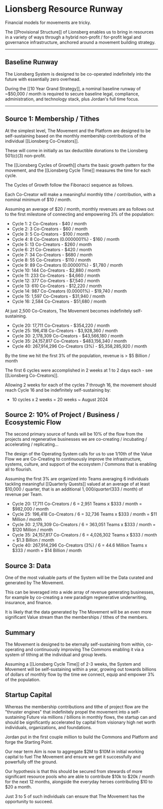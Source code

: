 # Lionsberg Resource Runway

Financial models for movements are tricky. 

The [[Provisional Structure]] of Lionsberg enables us to bring in resources in a variety of ways through a hybrid non-profit / for-profit legal and governance infrastructure, anchored around a movement building strategy. 

_____
## Baseline Runway 

The Lionsberg System is designed to be co-operated indefinitely into the future with essentially zero overhead. 

During the [[10 Year Grand Strategy]], a nominal baseline runway of ~$50,000 / month is required to secure baseline legal, compliance, administration, and technology stack, plus Jordan's full time focus. 

___
## Source 1: Membership / Tithes 

At the simplest level, The Movement and the Platform are designed to be self-sustaining based on the monthly membership contributions of the individual [[Lionsberg Co-Creators]]. 

These will come in initially as tax deductible donations to the Lionsberg 501(c)(3) non-profit. 

The [[Lionsberg Cycles of Growth]] charts the basic growth pattern for the movement, and the [[Lionsberg Cycle Time]] measures the time for each cycle. 

The Cycles of Growth follow the Fibonacci sequence as follows. 

Each Co-Creator will make a meaningful monthly tithe / contribution, with a nominal minimum of $10 / month. 

Assuming an average of $20 / month, monthly revenues are as follows out to the first milestone of connecting and empowering 3% of the population: 

- Cycle 1: 2 Co-Creators  - $40 / month  
- Cycle 2: 3 Co-Creators - $60 / month  
- Cycle 3: 5 Co-Creators - $100 / month    
- Cycle 4: 8 Co-Creators (0.0000001%) - $160 / month  
- Cycle 5: 13 Co-Creators - $260 / month  
- Cycle 6: 21 Co-Creators  - $420 / month 
- Cycle 7: 34 Co-Creators  - $680 / month 
- Cycle 8: 55 Co-Creators  - $110 / month 
- Cycle 9: 89 Co-Creators (0.000001%) - $1,780 / month 
- Cycle 10: 144 Co-Creators - $2,880 / month  
- Cycle 11: 233 Co-Creators - $4,660 / month   
- Cycle 12: 377 Co-Creators - $7,540 / month  
- Cycle 13: 610 Co-Creators - $12,220 / month  
- Cycle 14: 987 Co-Creators (0.00001%)   - $19,740 / month 
- Cycle 15: 1,597 Co-Creators - $31,940 / month  
- Cycle 16: 2,584 Co-Creators - $51,680 / month  

At just 2,500 Co-Creators, The Movement becomes indefinitely self-sustaining. 

- Cycle 20: 17,711 Co-Creators - $354,220 / month  
- Cycle 25: 196,418 Co-Creators - $3,928,360 / month  
- Cycle 30: 2,178,309 Co-Creators - $43,566,180 / month  
- Cycle 35: 24,157,817 Co-Creators  - $483,156,340 / month 
- Cycle 40: 267,914,296 Co-Creators (3%)  - $5,358,285,920 / month 

By the time we hit the first 3% of the population, revenue is > $5 Billion / month  

The first 6 cycles were accomplished in 2 weeks at 1 to 2 days each - see [[Lionsberg Co-Creators]]. 

Allowing 2 weeks for each of the cycles 7 through 16, the movement should reach Cycle 16 and be indefinitely self-sustaining by: 

- 10 cycles x 2 weeks = 20 weeks ~ August 2024

## Source 2: 10% of Project / Business / Ecosystemic Flow 

The second primary source of funds will be 10% of the flow from the projects and regenerative businesses we are co-creating / incubating / accelerating / replicating...  

The design of the Operating System calls for us to use 1/10th of the Value Flow we are Co-Creating to continuously improve the infrastructure, systems, culture, and support of the ecosystem / Commons that is enabling all to flourish. 

Assuming the first 3% are organized into Teams averaging 6 individuals tackling meaningful [[Quarterly Quests]] valued at an average of at least $10,000 / quarter, that is an additional $1,000 / quarter ($333 / month) of revenue per Team. 

- Cycle 20: 17,711 Co-Creators / 6 = 2,951 Teams x $333 / month = $982,000 / month 
- Cycle 25: 196,418 Co-Creators / 6 = 32,736 Teams x $333 / month = $11 Million / month  
- Cycle 30: 2,178,309 Co-Creators / 6 = 363,051 Teams x $333 / month = $120 Million / month  
- Cycle 35: 24,157,817 Co-Creators / 6 = 4,026,302 Teams x $333 / month = $1.3  Billion / month 
- Cycle 40: 267,914,296 Co-Creators (3%) / 6 = 44.6 Million Teams x $333 / month = $14 Billion / month 

## Source 3: Data 

One of the most valuable parts of the System will be the Data curated and generated by The Movement. 

This can be leveraged into a wide array of revenue generating businesses, for example by co-creating a new paradigm regenerative underwriting, insurance, and finance.  

It is likely that the data generated by The Movement will be an even more significant Value stream than the memberships / tithes of the members. 

## Summary 

The Movement is designed to be eternally self-sustaining from within, co-operating and continuously improving The Commons enabling it via a system of tithing at the individual and group levels. 

Assuming a [[Lionsberg Cycle Time]] of 2-3 weeks, the System and Movement will be self-sustaining within a year, growing out towards billions of dollars of monthly flow by the time we connect, equip and empower 3% of the population. 
## Startup Capital

Whereas the membership contributions and tithe of project flow are the "thruster engines" that indefinitely propel the movement into a self-sustaining Future via millions / billions in monthly flows, the startup can and should be significantly accelerated by capital from visionary high net worth individuals, organizations, and foundations. 

Jordan put in the first couple million to build the Commons and Platform and forge the Starting Point. 

Our near term Aim is now to aggregate $2M to $10M in initial working capital to fuel The Movement and ensure we get it successfully and powerfully off the ground. 



Our hypothesis is that this should be secured from stewards of more significant resource pools who are able to contribute $10k to $20k / month for the next 12 months, alongside the everyday heroes contributing $10 to $20 a month. 

Just 3 to 5 of such individuals can ensure that The Movement has the opportunity to succeed. 

